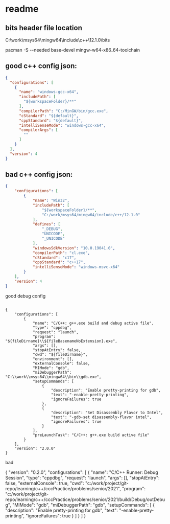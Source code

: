 # readme

## bits header file location

C:\work\msys64\mingw64\include\c++\12.1.0\bits

pacman -S --needed base-devel mingw-w64-x86_64-toolchain

## good c++ config json:

```json
{
  "configurations": [
    {
      "name": "windows-gcc-x64",
      "includePath": [
        "${workspaceFolder}/**"
      ],
      "compilerPath": "C:/MinGW/bin/gcc.exe",
      "cStandard": "${default}",
      "cppStandard": "${default}",
      "intelliSenseMode": "windows-gcc-x64",
      "compilerArgs": [
        ""
      ]
    }
  ],
  "version": 4
}
```

## bad c++ config json:

```json
{
    "configurations": [
        {
            "name": "Win32",
            "includePath": [
                "${workspaceFolder}/**",
                "C:/work/msys64/mingw64/include/c++/12.1.0"
            ],
            "defines": [
                "_DEBUG",
                "UNICODE",
                "_UNICODE"
            ],
            "windowsSdkVersion": "10.0.19041.0",
            "compilerPath": "cl.exe",
            "cStandard": "c17",
            "cppStandard": "c++17",
            "intelliSenseMode": "windows-msvc-x64"
        }
    ],
    "version": 4
}
```

good debug config

```

{
    "configurations": [
        {
            "name": "C/C++: g++.exe build and debug active file",
            "type": "cppdbg",
            "request": "launch",
            "program": "${fileDirname}\\${fileBasenameNoExtension}.exe",
            "args": [],
            "stopAtEntry": false,
            "cwd": "${fileDirname}",
            "environment": [],
            "externalConsole": false,
            "MIMode": "gdb",
            "miDebuggerPath": "C:\\work\\msys64\\mingw64\\bin\\gdb.exe",
            "setupCommands": [
                {
                    "description": "Enable pretty-printing for gdb",
                    "text": "-enable-pretty-printing",
                    "ignoreFailures": true
                },
                {
                    "description": "Set Disassembly Flavor to Intel",
                    "text": "-gdb-set disassembly-flavor intel",
                    "ignoreFailures": true
                }
            ],
            "preLaunchTask": "C/C++: g++.exe build active file"
        }
    ],
    "version": "2.0.0"
}

```

bad

{
  "version": "0.2.0",
  "configurations": [
    {
      "name": "C/C++ Runner: Debug Session",
      "type": "cppdbg",
      "request": "launch",
      "args": [],
      "stopAtEntry": false,
      "externalConsole": true,
      "cwd": "c:/work/project/git-repo/learning/c++/cccPractice/problems/senior/2021",
      "program": "c:/work/project/git-repo/learning/c++/cccPractice/problems/senior/2021/build/Debug/outDebug",
      "MIMode": "gdb",
      "miDebuggerPath": "gdb",
      "setupCommands": [
        {
          "description": "Enable pretty-printing for gdb",
          "text": "-enable-pretty-printing",
          "ignoreFailures": true
        }
      ]
    }
  ]
}
